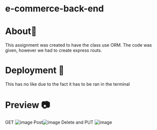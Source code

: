 # e-commerce-back-end

# About📃
This assignment was created to have the class use ORM. The code was given, however we had to create express routs.

# Deployment 🚀

This has no like due to the fact it has to be ran in the terminal

# Preview 📷
GET ![image](https://user-images.githubusercontent.com/100745702/181843654-55368664-19cb-430d-8359-5b608eac9ba1.png)
Post![image](https://user-images.githubusercontent.com/100745702/181843804-664a1990-0520-4455-a773-282e064083c6.png)
Delete and PUT ![image](https://user-images.githubusercontent.com/100745702/181843885-ee23d0e1-13ca-40d6-bc84-a726e0fbc669.png)


